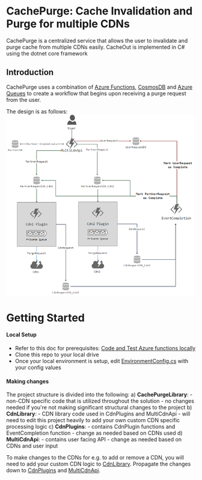 
# CachePurge: Cache Invalidation and Purge for multiple CDNs
CachePurge is a centralized service that allows the user to invalidate and purge cache from multiple CDNs easily. CacheOut is implemented in C# using the dotnet core framework

## Introduction
CachePurge uses a combination of [Azure Functions](https://docs.microsoft.com/en-us/azure/azure-functions/), [CosmosDB](https://docs.microsoft.com/en-us/azure/cosmos-db/) and [Azure Queues](https://docs.microsoft.com/en-us/azure/storage/queues/storage-queues-introduction) to create a workflow that begins upon receiving a purge request from the user. 

The design is as follows:
![Cache Purge Initial Design](InitialDesign.png)

# Getting Started
#### Local Setup
  - Refer to this doc for prerequisites: [Code and Test Azure functions locally](https://docs.microsoft.com/en-us/azure/azure-functions/functions-develop-local)
  - Clone this repo to your local drive
  - Once your local environment is setup, edit [EnvironmentConfig.cs](CdnLibrary/src/Utils/EnvironmentConfig.cs) with your config values

#### Making changes
The project structure is divided into the following:
  a) **CachePurgeLibrary**: 
     - non-CDN specific code that is utilized throughout the solution
     - no changes needed if you're not making significant structural changes to the project 
  b) **CdnLibrary**: 
     - CDN library code used in CdnPlugins and MultiCdnApi
     - will need to edit this project heavily to add your own custom CDN specific processing logic
  c) **CdnPlugins**:
     - contains CdnPlugin functions and EventCompletion function
     - change as needed based on CDNs used
  d) **MultiCdnApi**:
     - contains user facing API
     - change as needed based on CDNs and user input

To make changes to the CDNs for e.g. to add or remove a CDN, you will need to add your custom CDN logic to [CdnLibrary](CdnLibrary/src/CdnLibrary.csproj). Propagate the changes down to [CdnPlugins](CdnPlugins/src/CdnPlugins.csproj) and [MultiCdnApi](MultiCdnApi/src/MultiCdnApi.csproj).